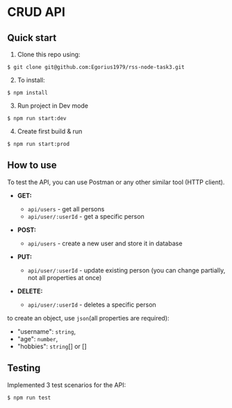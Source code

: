 # CRUD API

## Quick start

1. Clone this repo using:

```shell
$ git clone git@github.com:Egorius1979/rss-node-task3.git
```

2. To install:

```shell
$ npm install
```

3. Run project in Dev mode

```shell
$ npm run start:dev
```

4. Create first build & run

```shell
$ npm run start:prod
```

## How to use

To test the API, you can use Postman or any other similar tool (HTTP client).

- **GET:**

  - `api/users` - get all persons
  - `api/user/:userId` - get a specific person

- **POST:**

  - `api/users` - create a new user and store it in database

- **PUT:**

  - `api/user/:userId` - update existing person (you can change partially, not all properties at once)

- **DELETE:**
  - `api/user/:userId` - deletes a specific person

to create an object, use `json`(all properties are required):

- "username": `string`,
- "age": `number`,
- "hobbies": `string`[] or []

## Testing

Implemented 3 test scenarios for the API:

```shell
$ npm run test
```
